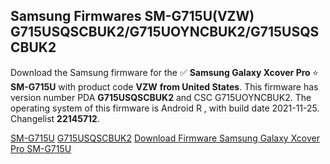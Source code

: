 <h2>Samsung Firmwares SM-G715U(VZW) G715USQSCBUK2/G715UOYNCBUK2/G715USQSCBUK2</h2>
Download the Samsung firmware for the ✅ <strong>Samsung Galaxy Xcover Pro </strong> ⭐ <strong>SM-G715U</strong> with product code <strong>VZW</strong> <strong> from United States</strong>. This firmware has version number PDA <strong>G715USQSCBUK2</strong> and CSC G715UOYNCBUK2. The operating system of this firmware is Android R , with build date 2021-11-25. Changelist <strong>22145712</strong>.


[SM-G715U](https://samfirm.shop/samsung/model/SM-G715U)
[G715USQSCBUK2](https://samfirm.shop/samsung/pda/G715USQSCBUK2)
[Download Firmware Samsung Galaxy Xcover Pro SM-G715U](https://samfirm.shop/samsung/firmware/478394)
